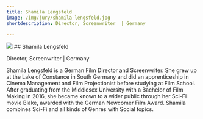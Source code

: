 ```yaml
---
title: Shamila Lengsfeld
image: /img/jury/shamila-lengsfeld.jpg
shortdescription: Director, Screenwriter  | Germany

---
```

<img src="/img/jury/shamila-lengsfeld.jpg">
## Shamila Lengsfeld

Director, Screenwriter  | Germany

Shamila Lengsfeld is a German Film Director and Screenwriter. She grew up at the Lake of Constance in South Germany and did an apprenticeship in Cinema Management and Film Projectionist before studying at Film School. After graduating from the Middlesex University with a Bachelor of Film Making in 2016, she became known to a wider public through her Sci-Fi movie Blake, awarded with the German Newcomer Film Award. Shamila combines Sci-Fi and all kinds of Genres with Social topics.

 




